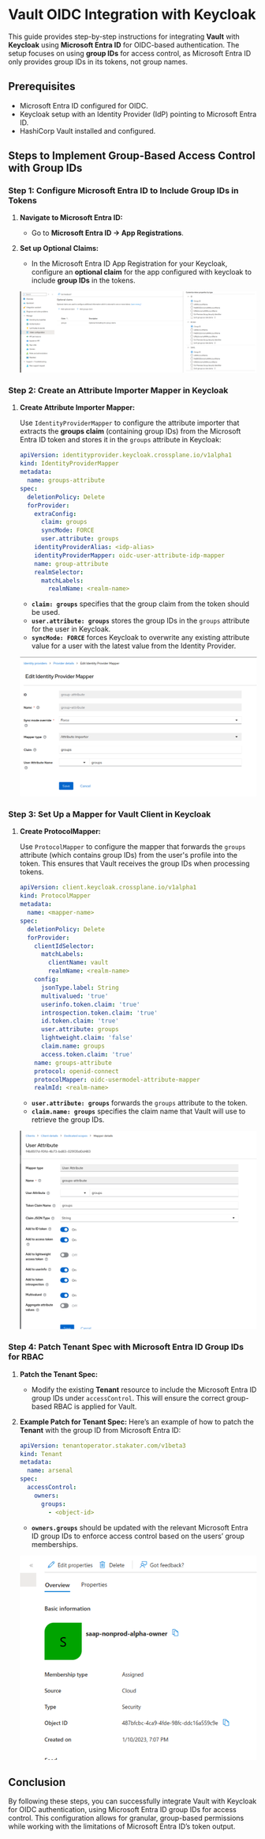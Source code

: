 # Vault OIDC Integration with Keycloak

This guide provides step-by-step instructions for integrating **Vault** with **Keycloak** using **Microsoft Entra ID** for OIDC-based authentication. The setup focuses on using **group IDs** for access control, as Microsoft Entra ID only provides group IDs in its tokens, not group names.

## Prerequisites

- Microsoft Entra ID configured for OIDC.
- Keycloak setup with an Identity Provider (IdP) pointing to Microsoft Entra ID.
- HashiCorp Vault installed and configured.

## Steps to Implement Group-Based Access Control with Group IDs

### Step 1: Configure Microsoft Entra ID to Include Group IDs in Tokens

1. **Navigate to Microsoft Entra ID:**
   - Go to **Microsoft Entra ID → App Registrations**.

1. **Set up Optional Claims:**
   - In the Microsoft Entra ID App Registration for your Keycloak, configure an **optional claim** for the app configured with keycloak to include **group IDs** in the tokens.

   ![App Registrations setup showing how the group ID claim was added.](../images/azuread-groupClaim.png)

### Step 2: Create an Attribute Importer Mapper in Keycloak

1. **Create Attribute Importer Mapper:**

   Use `IdentityProviderMapper` to configure the attribute importer that extracts the **groups claim** (containing group IDs) from the Microsoft Entra ID token and stores it in the `groups` attribute in Keycloak:

   ```yaml
   apiVersion: identityprovider.keycloak.crossplane.io/v1alpha1
   kind: IdentityProviderMapper
   metadata:
     name: groups-attribute
   spec:
     deletionPolicy: Delete
     forProvider:
       extraConfig:
         claim: groups
         syncMode: FORCE
         user.attribute: groups
       identityProviderAlias: <idp-alias>
       identityProviderMapper: oidc-user-attribute-idp-mapper
       name: group-attribute
       realmSelector:
         matchLabels:
           realmName: <realm-name>
   ```

   - **`claim: groups`** specifies that the group claim from the token should be used.
   - **`user.attribute: groups`** stores the group IDs in the `groups` attribute for the user in Keycloak.
   - **`syncMode: FORCE`** forces Keycloak to overwrite any existing attribute value for a user with the latest value from the Identity Provider.

   ![Keycloak IdP Mapper showing how the group IDs claim is mapped to the user attribute.](../images/keycloak-idp-mapper.png)

### Step 3: Set Up a Mapper for Vault Client in Keycloak

1. **Create ProtocolMapper:**

   Use `ProtocolMapper` to configure the mapper that forwards the `groups` attribute (which contains group IDs) from the user's profile into the token. This ensures that Vault receives the group IDs when processing tokens.

   ```yaml
   apiVersion: client.keycloak.crossplane.io/v1alpha1
   kind: ProtocolMapper
   metadata:
     name: <mapper-name>
   spec:
     deletionPolicy: Delete
     forProvider:
       clientIdSelector:
         matchLabels:
           clientName: vault
           realmName: <realm-name>
       config:
         jsonType.label: String
         multivalued: 'true'
         userinfo.token.claim: 'true'
         introspection.token.claim: 'true'
         id.token.claim: 'true'
         user.attribute: groups
         lightweight.claim: 'false'
         claim.name: groups
         access.token.claim: 'true'
       name: groups-attribute
       protocol: openid-connect
       protocolMapper: oidc-usermodel-attribute-mapper
       realmId: <realm-name>
   ```

   - **`user.attribute: groups`** forwards the `groups` attribute to the token.
   - **`claim.name: groups`** specifies the claim name that Vault will use to retrieve the group IDs.

   ![Keycloak Vault client mapper showing the user attribute forwarded as a token claim](../images/vault-client-attribute-mapper.png)

### Step 4: Patch Tenant Spec with Microsoft Entra ID Group IDs for RBAC

1. **Patch the Tenant Spec:**
   - Modify the existing **Tenant** resource to include the Microsoft Entra ID group IDs under `accessControl`. This will ensure the correct group-based RBAC is applied for Vault.

1. **Example Patch for Tenant Spec:**
   Here’s an example of how to patch the **Tenant** with the group ID from Microsoft Entra ID:

   ```yaml
   apiVersion: tenantoperator.stakater.com/v1beta3
   kind: Tenant
   metadata:
     name: arsenal
   spec:
     accessControl:
       owners:
         groups:
           - <object-id>
   ```

   - **`owners.groups`** should be updated with the relevant Microsoft Entra ID group IDs to enforce access control based on the users’ group memberships.

   ![Group spec](../images/azuread-groupID.png)
## Conclusion

By following these steps, you can successfully integrate Vault with Keycloak for OIDC authentication, using Microsoft Entra ID group IDs for access control. This configuration allows for granular, group-based permissions while working with the limitations of Microsoft Entra ID’s token output.
